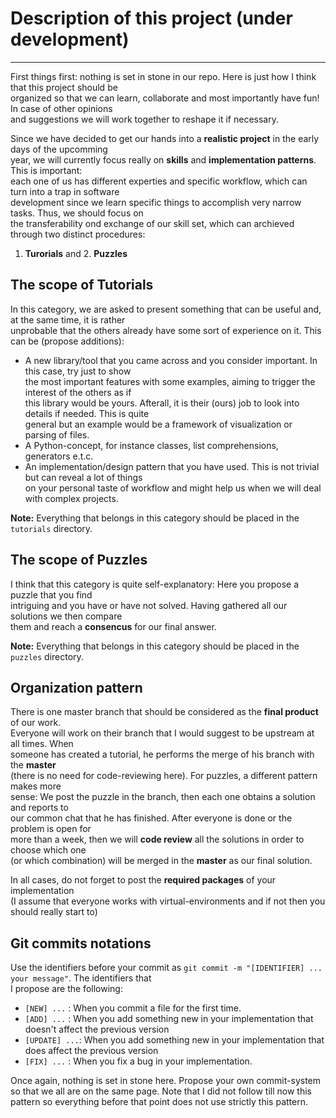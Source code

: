 # Description of this project (under development) 
--- 

First things first: nothing is set in stone in our repo. Here is just how I think that this project should be  <br/> organized so that we can learn, collaborate and most importantly have fun!  In case of other opinions <br/>
and suggestions we will work together to reshape it if necessary. 

Since we have decided to get our hands into a **realistic project** in the early days of the upcomming <br/>
year, we will currently focus really on **skills** and **implementation patterns**. This is important: <br/>
each one of us has different experties and specific workflow, which can turn into a trap in software <br> development since we learn specific things to accomplish very narrow tasks. Thus, we should focus on <br/>
the transferability ond exchange of our skill set, which can archieved through two distinct procedures: <br/> 
 1. **Turorials** and 2. **Puzzles**

## The scope of Tutorials

In this category, we are asked to present something that can be useful and, at the same time, it is rather <br/> unprobable that the others already have some sort of experience on it. This can be (propose additions):  

- A new library/tool that you came across and you consider important. In this case, try just to show <br/>
the most important features with some examples, aiming to trigger the interest of the others as if <br/>
this library would be yours. Afterall, it is their (ours) job to look into details if needed. This is quite <br/>
general but an example would be a framework of visualization or parsing of files.
- A Python-concept, for instance classes, list comprehensions, generators e.t.c. 
- An implementation/design pattern that you have used. This is not trivial but can reveal a lot of things <br/> 
on your personal taste of workflow and might help us when we will deal with complex projects. 

**Note:** Everything that belongs in this category should be placed in the `tutorials` directory. 

## The scope of Puzzles

I think that this category is quite self-explanatory: Here you propose a puzzle that you find <br/>
intriguing and you have or have not solved. Having gathered all our solutions we then compare <br/>
them and reach a **consencus** for our final answer. 

**Note:** Everything that belongs in this category should be placed in the `puzzles` directory. 


## Organization pattern

There is one master branch that should be considered as the **final product** of our work. <br/>
Everyone will work on their branch that I would suggest to be upstream at all times. When <br/>
someone has created a tutorial, he performs the merge of his branch with the **master**<br/>
(there is no need for code-reviewing here). For puzzles, a different pattern makes more <br/>
sense: We post the puzzle in the branch, then each one obtains a solution and reports to <br/>
our common chat that he has finished. After everyone is done or the problem is open for <br/>
more than a week, then we will **code review** all the solutions in order to choose which one <br/>
(or which combination) will be merged in the **master** as our final solution. 

In all cases, do not forget to post the **required packages** of your implementation <br/>
(I assume that everyone works with virtual-environments and if not then you should really start to)

## Git commits notations

Use the identifiers before your commit as `git commit -m "[IDENTIFIER] ... your message"`. The identifiers that  
I propose are the following:
- `[NEW] ...` : When you commit a file for the first time.
- `[ADD] ...` : When you add something new in your implementation that doesn't affect the previous version
- `[UPDATE] ...`: When you add something new in your implementation that does affect the previous version 
- `[FIX] ...` : When you fix a bug in your implementation. 

Once again, nothing is set in stone here. Propose your own commit-system so that we all are on the same page.  Note that 
I did not follow till now this pattern so everything before that point does not use strictly this pattern. 
